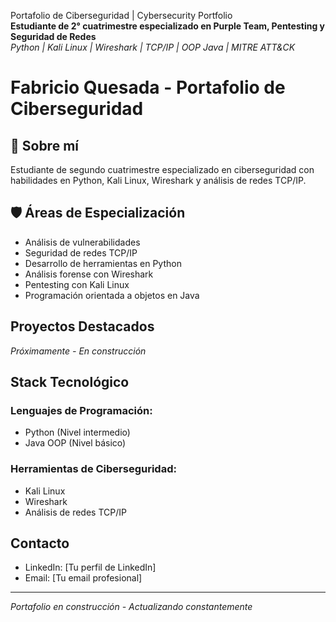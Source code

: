 Portafolio de Ciberseguridad | Cybersecurity Portfolio  
**Estudiante de 2° cuatrimestre especializado en Purple Team, Pentesting y Seguridad de Redes**  
*Python | Kali Linux | Wireshark | TCP/IP | OOP Java | MITRE ATT&CK*
# Fabricio Quesada - Portafolio de Ciberseguridad

## 👋 Sobre mí
Estudiante de segundo cuatrimestre especializado en ciberseguridad con habilidades en Python, Kali Linux, Wireshark y análisis de redes TCP/IP.

## 🛡️ Áreas de Especialización
- Análisis de vulnerabilidades
- Seguridad de redes TCP/IP
- Desarrollo de herramientas en Python
- Análisis forense con Wireshark
- Pentesting con Kali Linux
- Programación orientada a objetos en Java

##  Proyectos Destacados
*Próximamente - En construcción*

##  Stack Tecnológico

### Lenguajes de Programación:
- Python (Nivel intermedio)
- Java OOP (Nivel básico)

### Herramientas de Ciberseguridad:
- Kali Linux
- Wireshark
- Análisis de redes TCP/IP

## Contacto
- LinkedIn: [Tu perfil de LinkedIn]
- Email: [Tu email profesional]

---
*Portafolio en construcción - Actualizando constantemente*
